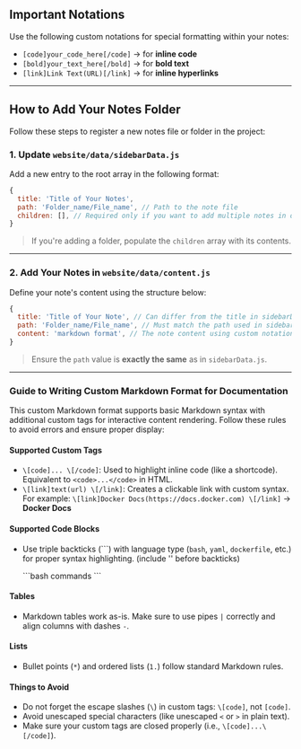 ##  Important Notations

Use the following custom notations for special formatting within your notes:

* `[code]your_code_here[/code]` → for **inline code**
* `[bold]your_text_here[/bold]` → for **bold text**
* `[link]Link Text(URL)[/link]` → for **inline hyperlinks**

---

##  How to Add Your Notes Folder

Follow these steps to register a new notes file or folder in the project:

### 1. Update `website/data/sidebarData.js`

Add a new entry to the root array in the following format:

```js
{
  title: 'Title of Your Notes',
  path: 'Folder_name/File_name', // Path to the note file
  children: [], // Required only if you want to add multiple notes in one space (follow same format for children)
}
```

>  If you're adding a folder, populate the `children` array with its contents.

---

### 2. Add Your Notes in `website/data/content.js`

Define your note's content using the structure below:

```js
{
  title: 'Title of Your Note', // Can differ from the title in sidebarData
  path: 'Folder_name/File_name', // Must match the path used in sidebarData
  content: 'markdown format', // The note content using custom notations mentioned above
}
```

> Ensure the `path` value is **exactly the same** as in `sidebarData.js`.



---

### Guide to Writing Custom Markdown Format for Documentation

This custom Markdown format supports basic Markdown syntax with additional custom tags for interactive content rendering. Follow these rules to avoid errors and ensure proper display:

#### Supported Custom Tags

* `\[code]... \[/code]`: Used to highlight inline code (like a shortcode). Equivalent to `<code>...</code>` in HTML.
* `\[link]text(url) \[/link]`: Creates a clickable link with custom syntax. For example:
  `\[link]Docker Docs(https://docs.docker.com) \[/link]` → **Docker Docs**

#### Supported Code Blocks

* Use triple backticks (\`\`\`) with language type (`bash`, `yaml`, `dockerfile`, etc.) for proper syntax highlighting. (include '\' before backticks)

  \`\`\`bash
  commands
  \`\`\`

#### Tables

* Markdown tables work as-is. Make sure to use pipes `|` correctly and align columns with dashes `-`.

#### Lists

* Bullet points (`*`) and ordered lists (`1.`) follow standard Markdown rules.

#### Things to Avoid

* Do not forget the escape slashes (`\`) in custom tags: `\[code]`, not `[code]`.
* Avoid unescaped special characters (like unescaped `<` or `>` in plain text).
* Make sure your custom tags are closed properly (i.e., `\[code]...\[/code]`).
